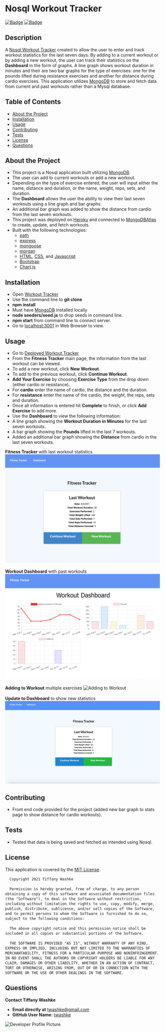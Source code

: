 # Nosql Workout Tracker

[![Badge](https://img.shields.io/badge/GitHub-twashke-blueviolet?style=flat-square&logo=appveyor)](https://github.com/twashke) [![Badge](https://img.shields.io/badge/License-MIT-blue)](https://opensource.org/licenses/MIT)

## Description

A [Nosql Workout Tracker](https://fitnesstracker072021.herokuapp.com/?id=610ad82ab997cd0015123b6a) created to allow the user to enter and track workout statistics for the last seven days. By adding to a current workout or by adding a new workout, the user can track their statistics on the **Dashboard** in the form of graphs. A line graph shows workout duration in minutes and their are two bar graphs for the type of exercises: one for the pounds lifted during resistance exercises and another for distance during cardio exercises. This application utilizes [MongoDB](https://www.mongodb.com/) to store and fetch data from current and past workouts rather than a Mysql database.

## Table of Contents

- [About the Project](#about-the-project)
- [Installation](#installation)
- [Usage](#usage)
- [Contributing](#contributing)
- [Tests](#tests)
- [License](#license)
- [Questions](#questions)

## About the Project

- This project is a Nosql application built utilizing [MongoDB](https://www.mongodb.com/).
- The user can add to current workouts or add a new workout.
- Depending on the type of exercise entered, the user will input either the name, distance and duration, or the name, weight, reps, sets, and duration.
- The **Dashboard** allows the user the ability to view their last seven workouts using a line graph and bar graphs.
- An additional bar graph was added to show the distance from cardio from the last seven workouts.
- This project was deployed on [Heroku](https://www.heroku.com) and connected to [MongoDBAtlas](https://www.mongodb.com/cloud/atlas/lp/try2?utm_source=google&utm_campaign=gs_americas_united_states_search_core_brand_atlas_desktop&utm_term=mongodb%20atlas&utm_medium=cpc_paid_search&utm_ad=e&utm_ad_campaign_id=12212624338&gclid=CjwKCAjw9aiIBhA1EiwAJ_GTSiMeUA88Ve_kTtEtHUYP_veuiRJcw_j8htZeHqqp6zjXuUAIeH2w1hoC2v8QAvD_BwE) to create, update, and fetch workouts.
- Built with the following technologies:
  - [path](https://www.npmjs.com/package/path)
  - [express](https://www.npmjs.com/package/express)
  - [mongoose](https://www.npmjs.com/package/mongoose)
  - [morgan](https://www.npmjs.com/package/morgan)
  - [HTML](https://www.w3schools.com/html/), [CSS](https://www.w3.org/Style/CSS/Overview.en.html), and [Javascript](https://www.javascript.com/)
  - [Bootstrap](https://getbootstrap.com/)
  - [Chart.js](https://www.npmjs.com/package/chart.js)

## Installation

- Open [Workout Tracker](https://github.com/twashke/Nosql-Workout-Tracker)
- Use the command line to **git clone**
- **npm install**
- Must have [MongoDB](https://www.mongodb.com/) installed locally
- **node seeders/seed.js** to drop seeds in command line.
- **npm start** from command line to connect server.
- Go to [localhost:3001](http://localhost:3001/) in Web Browser to view.

## Usage

- Go to [Deployed Workout Tracker](https://fitnesstracker072021.herokuapp.com/?id=610ad82ab997cd0015123b6a)
- From the **Fitness Tracker** main page, the information from the last workout can be viewed.
- To add a new workout, click **New Workout**.
- To add to the previous workout, click **Continue Workout**.
- **Add Your Exercise** by choosing **Exercise Type** from the drop down (either cardio or resistance).
- For **cardio** enter the name of cardio, the distance and the duration.
- For **resistance** enter the name of the cardio, the weight, the reps, sets and duration.
- Once all information is entered hit **Complete** to finish, or click **Add Exercise** to add more.
- Use the **Dashboard** to view the following information:
- A line graph showing the **Workout Duration in Minutes** for the last seven workouts.
- A bar graph showing the **Pounds** lifted in the last 7 workouts.
- Added an additional bar graph showing the **Distance** from cardio in the last seven workouts.

**Fitness Tracker** with last workout statistics
![Fitness Tracker Main Page](public/images/fitness-tracker-opening-page.png) \
\
**Workout Dashboard** with past workouts
![Workout Dashboard](public/images/workout-dashboard.png) \
\
**Adding to Workout** multiple exercises
![Adding to Workout](public/images/add-workout.gif) \
\
**Update to Dashboard** to show new statistics
![Adding to Workout](public/images/dashboard-update.gif)

## Contributing

- Front end code provided for the project (added new bar graph to stats page to show distance for cardio workouts).

## Tests

- Tested that data is being saved and fetched as intended using Nosql.

## License

This application is covered by the [MIT License](https://opensource.org/licenses/MIT).

      Copyright 2021 Tiffany Washke

      Permission is hereby granted, free of charge, to any person obtaining a copy of this software and associated documentation files (the "Software"), to deal in the Software without restriction, including without limitation the rights to use, copy, modify, merge, publish, distribute, sublicense, and/or sell copies of the Software, and to permit persons to whom the Software is furnished to do so, subject to the following conditions:

      The above copyright notice and this permission notice shall be included in all copies or substantial portions of the Software.

      THE SOFTWARE IS PROVIDED "AS IS", WITHOUT WARRANTY OF ANY KIND, EXPRESS OR IMPLIED, INCLUDING BUT NOT LIMITED TO THE WARRANTIES OF MERCHANTABILITY, FITNESS FOR A PARTICULAR PURPOSE AND NONINFRINGEMENT. IN NO EVENT SHALL THE AUTHORS OR COPYRIGHT HOLDERS BE LIABLE FOR ANY CLAIM, DAMAGES OR OTHER LIABILITY, WHETHER IN AN ACTION OF CONTRACT, TORT OR OTHERWISE, ARISING FROM, OUT OF OR IN CONNECTION WITH THE SOFTWARE OR THE USE OR OTHER DEALINGS IN THE SOFTWARE.

## Questions

**Contact Tiffany Washke**

- **Email directly at** twashke@gmail.com
- **GitHub User Name:** [twashke](https://github.com/twashke)

![Developer Profile Picture](https://avatars.githubusercontent.com/u/79234530?v=4)
